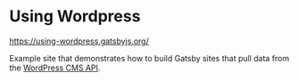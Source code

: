 # Using Wordpress

https://using-wordpress.gatsbyjs.org/

Example site that demonstrates how to build Gatsby sites that pull data from the
[WordPress CMS API](https://www.wordpress.com/).
